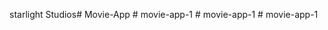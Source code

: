 starlight Studios#   M o v i e - A p p  
 #   m o v i e - a p p - 1  
 #   m o v i e - a p p - 1  
 #   m o v i e - a p p - 1  
 
